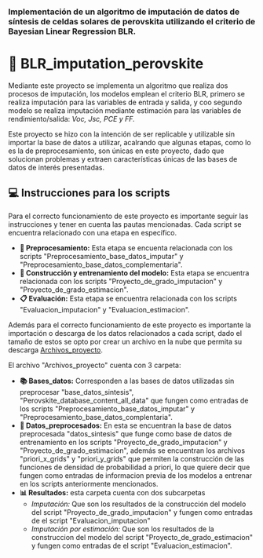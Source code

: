 ### Implementación de un algoritmo de imputación de datos de síntesis de celdas solares de perovskita utilizando el criterio de Bayesian Linear Regression BLR.

# 📑 BLR_imputation_perovskite

Mediante este proyecto se implementa un algoritmo que realiza dos procesos de imputación, los modelos emplean el criterio BLR, primero se realiza imputación para las variables de entrada y salida, y coo segundo modelo se realiza imputación mediante estimación para las variables de rendimiento/salida: *Voc, Jsc, PCE y FF.*

Este proyecto se hizo con la intención de ser replicable y utilizable sin importar la base de datos a utilizar, acalrando que algunas etapas, como lo es la de preprocesamiento, son únicas en este proyecto, dado que solucionan problemas y extraen características únicas de las bases de datos de interés presentadas.

## 💻 Instrucciones para los scripts
Para el correcto funcionamiento de este proyecto es importante seguir las instrucciones y tener en cuenta las pautas mencionadas. Cada script se encuentra relacionado con una etapa en específico.
- **📄 Preprocesamiento:** Esta etapa se encuenta relacionada con los scripts "Preprocesamiento_base_datos_imputar" y "Preprocesamiento_base_datos_complementaria".
- **📑 Construcción y entrenamiento del modelo:** Esta etapa se encuentra relacionada con los scripts "Proyecto_de_grado_imputacion" y "Proyecto_de_grado_estimacion".
- **📋 Evaluación:** Esta etapa se encuentra relacionada con los scripts "Evaluacion_imputacion" y "Evaluacion_estimacion".

Además para el correcto funcionamiento de este proyecto es importante la importación o descarga de los datos relacionados a cada script, dado el tamaño de estos se opto por crear un archivo en la nube que permita su descarga [Archivos_proyecto](https://drive.google.com/file/d/1uO6PLJAuZieIEYLc4G-VI5P_VzyKSaOS/view?usp=sharing).


El archivo "Archivos_proyecto" cuenta con 3 carpeta:
- **📚 Bases_datos:** Corresponden a las bases de datos utilizadas sin preprocesar "base_datos_sintesis", "Perovskite_database_content_all_data" que fungen como entradas de los scripts "Preprocesamiento_base_datos_imputar" y "Preprocesamiento_base_datos_complentaria".
- **📓 Datos_preprocesados:** En esta se encuentran la base de datos preprocesada "datos_sintesis" que funge como base de datos de entrenamiento en los scripts "Proyecto_de_grado_imputacion" y "Proyecto_de_grado_estimacion", además se encuentran los archivos "priori_x_grids" y "priori_y_grids" que permiten la construcción de las funciones de densidad de probabilidad a priori, lo que quiere decir que fungen como entradas de informacion previa de los modelos a entrenar en los scripts anteriormente mencionados.
- **📊 Resultados:** esta carpeta cuenta con dos subcarpetas
  - *Imputación:* Que son los resultados de la construcción del modelo del script "Proyecto_de_grado_imputacion" y fungen como entradas de el script "Evaluacion_imputacion"
  - *Imputación por estimación:* Que son los resultados de la construccion del modelo del script "Proyecto_de_grado_estimacion" y fungen como entradas de el script "Evaluacion_estimacion".
